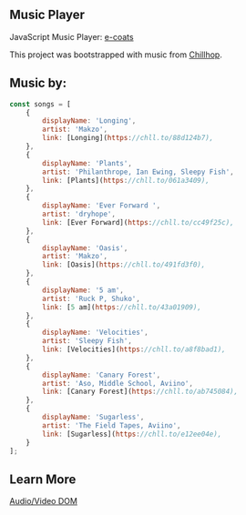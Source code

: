 ## Music Player

JavaScript Music Player:  [e-coats](https://e-coats.herokuapp.com/)

This project was bootstrapped with music from [Chillhop](https://chillhop.com/).

## Music by:
```javaScript
const songs = [
    {
        displayName: 'Longing',
        artist: 'Makzo',
        link: [Longing](https://chll.to/88d124b7),
    },
    {
        displayName: 'Plants',
        artist: 'Philanthrope, Ian Ewing, Sleepy Fish',
        link: [Plants](https://chll.to/061a3409),
    },
    {
        displayName: 'Ever Forward ',
        artist: 'dryhope',
        link: [Ever Forward](https://chll.to/cc49f25c),
    },
    {
        displayName: 'Oasis',
        artist: 'Makzo',
        link: [Oasis](https://chll.to/491fd3f0),
    },
    {
        displayName: '5 am',
        artist: 'Ruck P, Shuko',
        link: [5 am](https://chll.to/43a01909),
    },
    {
        displayName: 'Velocities',
        artist: 'Sleepy Fish',
        link: [Velocities](https://chll.to/a8f8bad1),
    },
    {
        displayName: 'Canary Forest',
        artist: 'Aso, Middle School, Aviino',
        link: [Canary Forest](https://chll.to/ab745084),
    },
    {
        displayName: 'Sugarless',
        artist: 'The Field Tapes, Aviino',
        link: [Sugarless](https://chll.to/e12ee04e),
    }
];
```

## Learn More
[Audio/Video DOM](https://www.w3schools.com/tags/ref_av_dom.asp)
